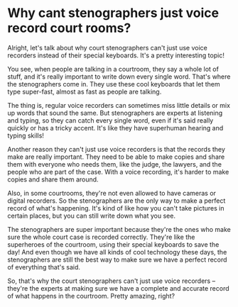 # Why cant stenographers just voice record court rooms?

Alright, let's talk about why court stenographers can't just use voice recorders instead of their special keyboards. It's a pretty interesting topic!

You see, when people are talking in a courtroom, they say a whole lot of stuff, and it's really important to write down every single word. That's where the stenographers come in. They use these cool keyboards that let them type super-fast, almost as fast as people are talking. 

The thing is, regular voice recorders can sometimes miss little details or mix up words that sound the same. But stenographers are experts at listening and typing, so they can catch every single word, even if it's said really quickly or has a tricky accent. It's like they have superhuman hearing and typing skills!

Another reason they can't just use voice recorders is that the records they make are really important. They need to be able to make copies and share them with everyone who needs them, like the judge, the lawyers, and the people who are part of the case. With a voice recording, it's harder to make copies and share them around.

Also, in some courtrooms, they're not even allowed to have cameras or digital recorders. So the stenographers are the only way to make a perfect record of what's happening. It's kind of like how you can't take pictures in certain places, but you can still write down what you see.

The stenographers are super important because they're the ones who make sure the whole court case is recorded correctly. They're like the superheroes of the courtroom, using their special keyboards to save the day! And even though we have all kinds of cool technology these days, the stenographers are still the best way to make sure we have a perfect record of everything that's said.

So, that's why the court stenographers can't just use voice recorders – they're the experts at making sure we have a complete and accurate record of what happens in the courtroom. Pretty amazing, right?